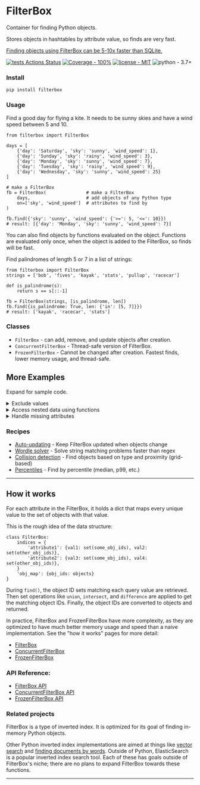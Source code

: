 # FilterBox

Container for finding Python objects.

Stores objects in hashtables by attribute value, so finds are very fast. 

[Finding objects using FilterBox can be 5-10x faster than SQLite.](https://github.com/manimino/filterbox/blob/main/examples/perf_demo.ipynb)

[![tests Actions Status](https://github.com/manimino/filterbox/workflows/tests/badge.svg)](https://github.com/manimino/filterbox/actions)
[![Coverage - 100%](https://img.shields.io/static/v1?label=Coverage&message=100%&color=2ea44f)](test/cov.txt)
[![license - MIT](https://img.shields.io/static/v1?label=license&message=MIT&color=2ea44f)](/LICENSE)
![python - 3.7+](https://img.shields.io/static/v1?label=python&message=3.7%2B&color=2ea44f)


### Install

```
pip install filterbox
```

### Usage

Find a good day for flying a kite. It needs to be sunny skies and have a wind speed between 5 and 10.

```
from filterbox import FilterBox

days = [
    {'day': 'Saturday', 'sky': 'sunny', 'wind_speed': 1},
    {'day': 'Sunday', 'sky': 'rainy', 'wind_speed': 3},
    {'day': 'Monday', 'sky': 'sunny', 'wind_speed': 7},
    {'day': 'Tuesday', 'sky': 'rainy', 'wind_speed': 9},
    {'day': 'Wednesday', 'sky': 'sunny', 'wind_speed': 25}
]

# make a FilterBox
fb = FilterBox(               # make a FilterBox
    days,                     # add objects of any Python type
    on=['sky', 'wind_speed']  # attributes to find by
)

fb.find({'sky': 'sunny', 'wind_speed': {'>=': 5, '<=': 10}})  
# result: [{'day': 'Monday', 'sky': 'sunny', 'wind_speed': 7}]
```

You can also find objects by functions evaluated on the object. 
Functions are evaluated only once, when the object is added to the FilterBox, so finds will be fast.

Find palindromes of length 5 or 7 in a list of strings:
```
from filterbox import FilterBox
strings = ['bob', 'fives', 'kayak', 'stats', 'pullup', 'racecar']

def is_palindrome(s):
    return s == s[::-1]

fb = FilterBox(strings, [is_palindrome, len])
fb.find({is_palindrome: True, len: {'in': [5, 7]}})  
# result: ['kayak', 'racecar', 'stats']
```

### Classes

 - `FilterBox` - can add, remove, and update objects after creation.
 - `ConcurrentFilterBox` - Thread-safe version of FilterBox. 
 - `FrozenFilterBox` - Cannot be changed after creation. Fastest finds, lower memory usage, and thread-safe.

## More Examples

Expand for sample code.

<details>
<summary>Exclude values</summary>
<br>

`find()` takes two arguments, `match` and `exclude`. They have the same syntax.

If `match` is unspecified, all objects will match, which allows filtering solely by `exclude`. Try removing 
the `match` line in the example below.

```
from filterbox import FilterBox

objects = [
    {'item': 1, 'size': 10, 'flavor': 'melon'}, 
    {'item': 2, 'size': 10, 'flavor': 'lychee'}, 
    {'item': 3, 'size': 20, 'flavor': 'peach'},
    {'item': 4, 'size': 30, 'flavor': 'apple'}
]

fb = FilterBox(objects, on=['size', 'flavor'])

fb.find(
    match={'size': {'<': 30}},                       # match anything with size < 30
    exclude={'flavor': {'in': ['lychee', 'peach']}}  # where flavor is not in ['lychee', 'peach']
)  
# result: [{'item': 1, 'size': 10, 'flavor': 'melon'}]
```
</details>

<details>
<summary>Access nested data using functions</summary>
<br />
Use functions to get values from nested data structures.

```
from filterbox import FilterBox

objs = [
    {'a': {'b': [1, 2, 3]}},
    {'a': {'b': [4, 5, 6]}}
]

def get_nested(obj):
    return obj['a']['b'][0]

fb = FilterBox(objs, [get_nested])
fb.find({get_nested: 4})  
# result: {'a': {'b': [4, 5, 6]}}
```
</details>

<details>
<summary>Handle missing attributes</summary>
<br />

Objects don't need to have every attribute.

 - Objects that are missing an attribute will not be stored under that attribute. This saves lots of memory.
 - To find all objects that have an attribute, match the special value <code>ANY</code>. 
 - To find objects missing the attribute, exclude <code>ANY</code>.
 - In functions, raise <code>MissingAttribute</code> to tell FilterBox the object is missing.

Example:
```
from filterbox import FilterBox, ANY
from filterbox.exceptions import MissingAttribute

def get_a(obj):
    try:
        return obj['a']
    except KeyError:
        raise MissingAttribute  # tell FilterBox this attribute is missing

objs = [{'a': 1}, {'a': 2}, {}]
fb = FilterBox(objs, ['a', get_a])

fb.find({'a': ANY})          # result: [{'a': 1}, {'a': 2}]
fb.find({get_a: ANY})        # result: [{'a': 1}, {'a': 2}]
fb.find(exclude={'a': ANY})  # result: [{}]
```
</details>

### Recipes
 
 - [Auto-updating](https://github.com/manimino/filterbox/blob/main/examples/update.py) - Keep FilterBox updated when objects change
 - [Wordle solver](https://github.com/manimino/filterbox/blob/main/examples/wordle.ipynb) - Solve string matching problems faster than regex
 - [Collision detection](https://github.com/manimino/filterbox/blob/main/examples/collision.py) - Find objects based on type and proximity (grid-based)
 - [Percentiles](https://github.com/manimino/filterbox/blob/main/examples/percentile.py) - Find by percentile (median, p99, etc.)

____

## How it works

For each attribute in the FilterBox, it holds a dict that maps every unique value to the set of objects with that value. 

This is the rough idea of the data structure: 
```
class FilterBox:
    indices = {
        'attribute1': {val1: set(some_obj_ids), val2: set(other_obj_ids)},
        'attribute2': {val3: set(some_obj_ids), val4: set(other_obj_ids)},
    }
    'obj_map': {obj_ids: objects}
}
```

During `find()`, the object ID sets matching each query value are retrieved. Then set operations like `union`, 
`intersect`, and `difference` are applied to get the matching object IDs. Finally, the object IDs are converted
to objects and returned.

In practice, FilterBox and FrozenFilterBox have more complexity, as they are optimized to have much better
memory usage and speed than a naive implementation. See the "how it works" pages for more detail:
 - [FilterBox](filterbox/mutable/how_it_works.md)
 - [ConcurrentFilterBox](filterbox/concurrent/how_it_works.md)
 - [FrozenFilterBox](filterbox/frozen/how_it_works.md)

### API Reference:

 - [FilterBox API](https://filterbox.readthedocs.io/en/latest/filterbox.mutable.html#filterbox.mutable.main.FilterBox)
 - [ConcurrentFilterBox API](https://filterbox.readthedocs.io/en/latest/filterbox.concurrent.html#filterbox.concurrent.main.ConcurrentFilterBox)
 - [FrozenFilterBox API](https://filterbox.readthedocs.io/en/latest/filterbox.frozen.html#filterbox.frozen.main.FrozenFilterBox)

### Related projects

FilterBox is a type of inverted index. It is optimized for its goal of finding in-memory Python objects.

Other Python inverted index implementations are aimed at things like [vector search](https://pypi.org/project/rii/) and
[finding documents by words](https://pypi.org/project/nltk/). Outside of Python, ElasticSearch is a popular inverted
index search tool. Each of these has goals outside of FilterBox's niche; there are no plans to expand FilterBox towards
these functions.

____
